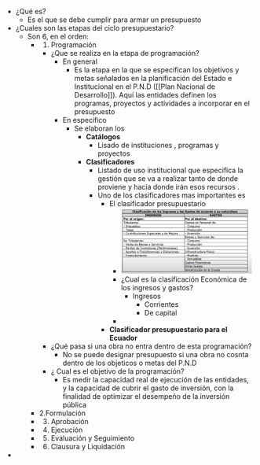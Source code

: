 - ¿Qué es?
	- Es el que se debe cumplir para armar un presupuesto
- ¿Cuales son las etapas del ciclo presupuestario?
	- Son 6,  en el orden:
		- 1. Programación
			- ¿Que se realiza en la etapa de programación?
				- En general
					- Es la etapa en la que  se especifican los objetivos y metas señalados en la planificación del Estado e Institucional en el P.N.D ([[Plan Nacional de Desarrollo]]). Aquí las entidades definen los programas, proyectos y actividades a incorporar en el presupuesto
				- En especifico
					- Se elaboran los
						- **Catálogos**
							- Lisado de instituciones , programas y proyectos
						- **Clasificadores**
							- Listado de uso institucional que especifica la gestión que se va a realizar tanto de donde proviene y hacia donde irán esos recursos .
							- Uno de los clasificadores mas importantes es
								- El clasificador presupuestario
									- ![image.png](../assets/image_1643252797797_0.png)
									- ¿Cual es la clasificación Económica de los ingresos y gastos?
										- Ingresos
											- Corrientes
											- De capital
									-
								- **Clasificador presupuestario para el Ecuador**
			- ¿Qué pasa si una obra no entra dentro de esta programación?
				- No se puede designar presupuesto si una obra no cosnta dentro de los objeticos o metas del P.N.D
			- ¿ Cual es el objetivo de la programación?
				- Es medir la capacidad real de ejecución de las entidades, y la capacidad de cubrir el gasto de inversión, con la finalidad de optimizar el desempeño de la inversión pública
		- 2.Formulación
		- 3. Aprobación
		- 4. Ejecución
		- 5. Evaluación y Seguimiento
		- 6. Clausura y Liquidación
-